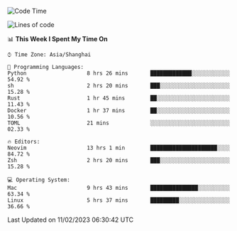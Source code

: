 <!--START_SECTION:waka-->
![Code Time](http://img.shields.io/badge/Code%20Time-1%2C141%20hrs%2042%20mins-blue)

![Lines of code](https://img.shields.io/badge/From%20Hello%20World%20I%27ve%20Written-24%20Thousand%20lines%20of%20code-blue)

📊 **This Week I Spent My Time On** 

```text
⌚︎ Time Zone: Asia/Shanghai

💬 Programming Languages: 
Python                   8 hrs 26 mins       █████████████░░░░░░░░░░░░   54.92 % 
sh                       2 hrs 20 mins       ███░░░░░░░░░░░░░░░░░░░░░░   15.28 % 
Rust                     1 hr 45 mins        ██░░░░░░░░░░░░░░░░░░░░░░░   11.43 % 
Docker                   1 hr 37 mins        ██░░░░░░░░░░░░░░░░░░░░░░░   10.56 % 
TOML                     21 mins             ░░░░░░░░░░░░░░░░░░░░░░░░░   02.33 % 

🔥 Editors: 
Neovim                   13 hrs 1 min        █████████████████████░░░░   84.72 % 
Zsh                      2 hrs 20 mins       ███░░░░░░░░░░░░░░░░░░░░░░   15.28 % 

💻 Operating System: 
Mac                      9 hrs 43 mins       ███████████████░░░░░░░░░░   63.34 % 
Linux                    5 hrs 37 mins       █████████░░░░░░░░░░░░░░░░   36.66 % 

```


 Last Updated on 11/02/2023 06:30:42 UTC
<!--END_SECTION:waka-->
